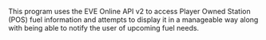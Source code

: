 This program uses the EVE Online API v2 to access Player Owned Station (POS) fuel information and attempts to display it in a manageable way along with being able to notify the user of upcoming fuel needs.